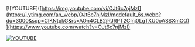 [![YOUTUBE]([https://img.youtube.com/vi/OJt6c7njMzI](https://i.ytimg.com/an_webp/OJt6c7njMzI/mqdefault_6s.webp?du=3000&sqp=CIKNtpkG&rs=AOn4CLB2jRJRPT2CInj0LgTXU0oASSXmCQ)](https://www.youtube.com/watch?v=OJt6c7njMzI)


[![YOUTUBE](https://img.youtube.com/vi/OJt6c7njMzI)](https://www.youtube.com/watch?v=OJt6c7njMzI)
